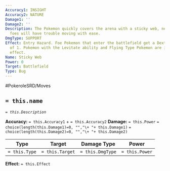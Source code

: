 ```yaml
---
Accuracy1: INSIGHT
Accuracy2: NATURE
Damage1: ''
Damage2: ''
Description: The Pokemon quickly covers the arena with a sticky web, newly arrived
  foes will have trouble moving with ease.
DmgType: SUPPORT
Effect: Entry Hazard. Foe Pokemon that enter the battlefield get a Dexterity Reduction
  of 1. Pokemon with the Levitate ability and Flying Type Pokemon are immune to this
  effect.
Name: Sticky Web
Power: 0
Target: Battlefield
Type: Bug
---
```


#PokeroleSRD/Moves

## `= this.name` 
*`= this.Description`*

**Accuracy:** `= this.Accuracy1` + `= this.Accuracy2`
**Damage:** `= this.Power` `= choice(length(this.Damage1)=0, "","\+ "+ this.Damage1)` `= choice(length(this.Damage2)=0, "","\+ "+ this.Damage2)`

| Type          | Target          | Damage Type          | Power          |
| ------------- | --------------- | ---------------- | -------------- |
| `= this.Type` | `= this.Target` | `= this.DmgType` | `= this.Power` | 

**Effect:** `= this.Effect`